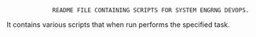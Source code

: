                  README FILE CONTAINING SCRIPTS FOR SYSTEM ENGRNG DEVOPS.
It contains various scripts that when run performs the specified task. 
